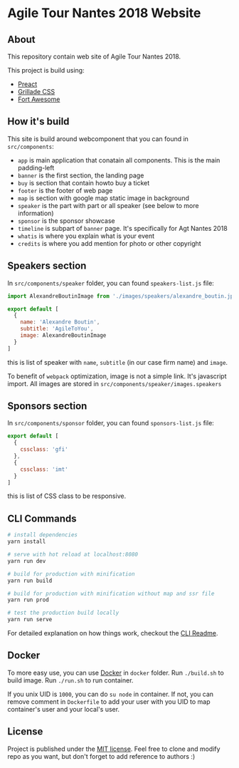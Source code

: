 # Agile Tour Nantes 2018 Website

## About

This repository contain web site of Agile Tour Nantes 2018.

This project is build using:
 * [Preact](https://preactjs.com)
 * [Grillade CSS](https://knacss.com/grillade/)
 * [Fort Awesome](https://github.com/FortAwesome)

## How it's build

This site is build around webcomponent that you can found in `src/components`:
 * `app` is main application that conatain all components. This is the main padding-left
 * `banner` is the first section, the landing page
 * `buy` is section that contain howto buy a ticket
 * `footer` is the footer of web page
 * `map` is section with google map static image in background
 * `speaker` is the part with part or all speaker (see below to more information)
 * `sponsor` is the sponsor showcase
 * `timeline` is subpart of `banner` page. It's specifically for Agt Nantes 2018
 * `whatis` is where you explain what is your event
 * `credits` is where you add mention for photo or other copyright

## Speakers section

In `src/components/speaker` folder, you can found `speakers-list.js` file:

```javascript
import AlexandreBoutinImage from './images/speakers/alexandre_boutin.jpg'

export default [
  {
    name: 'Alexandre Boutin',
    subtitle: 'AgileToYou',
    image: AlexandreBoutinImage
  }
]
```

this is list of speaker with `name`, `subtitle` (in our case firm name) and `image`.

To benefit of `webpack` optimization, image is not a simple link. It's javascript import. All images are stored in `src/components/speaker/images.speakers`

## Sponsors section

In `src/components/sponsor` folder, you can found `sponsors-list.js` file:

```javascript
export default [
  {
    cssclass: 'gfi'
  },
  {
    cssclass: 'imt'
  }
]
```

this is list of CSS class to be responsive.

## CLI Commands

``` bash
# install dependencies
yarn install

# serve with hot reload at localhost:8080
yarn run dev

# build for production with minification
yarn run build

# build for production with minification without map and ssr file
yarn run prod

# test the production build locally
yarn run serve
```

For detailed explanation on how things work, checkout the [CLI Readme](https://github.com/developit/preact-cli/blob/master/README.md).

## Docker

To more easy use, you can use [Docker](https://www.docker.com) in `docker` folder. Run `./build.sh` to build image. Run `./run.sh` to run container.

If you unix UID is `1000`, you can do `su node` in container. If not, you can remove comment in `Dockerfile` to add your user with you UID to map container's user and your local's user.

## License

Project is published under the [MIT license](LICENSE.txt). Feel free to clone and modify repo as you want, but don't forget to add reference to authors :)
